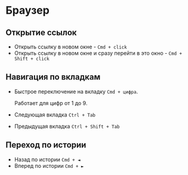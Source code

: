# Браузер

## Открытие ссылок

* Открыть ссылку в новом окне - `Cmd + click`
* Открыть ссылку в новом окне и сразу перейти в это окно - `Cmd + Shift + click`

## Навигация по вкладкам

* Быстрое переключение на вкладку `Cmd + цифра`.

  Работает для цифр от 1 до 9.

* Следующая вкладка `Ctrl + Tab`

* Предыдущая вкладка `Ctrl + Shift + Tab`

## Переход по истории

* Назад по истории `Cmd + ◄`
* Вперед по истории `Cmd + ►`

